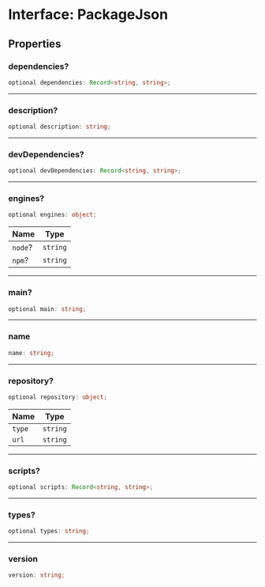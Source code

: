 # Interface: PackageJson

## Properties

### dependencies?

```ts
optional dependencies: Record<string, string>;
```

***

### description?

```ts
optional description: string;
```

***

### devDependencies?

```ts
optional devDependencies: Record<string, string>;
```

***

### engines?

```ts
optional engines: object;
```

| Name | Type |
| ------ | ------ |
| `node`? | `string` |
| `npm`? | `string` |

***

### main?

```ts
optional main: string;
```

***

### name

```ts
name: string;
```

***

### repository?

```ts
optional repository: object;
```

| Name | Type |
| ------ | ------ |
| `type` | `string` |
| `url` | `string` |

***

### scripts?

```ts
optional scripts: Record<string, string>;
```

***

### types?

```ts
optional types: string;
```

***

### version

```ts
version: string;
```
